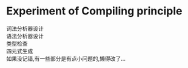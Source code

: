 # Experiment of Compiling principle

词法分析器设计  
语法分析器设计  
类型检查  
四元式生成  
如果没记错,有一些部分是有点小问题的,懒得改了...  